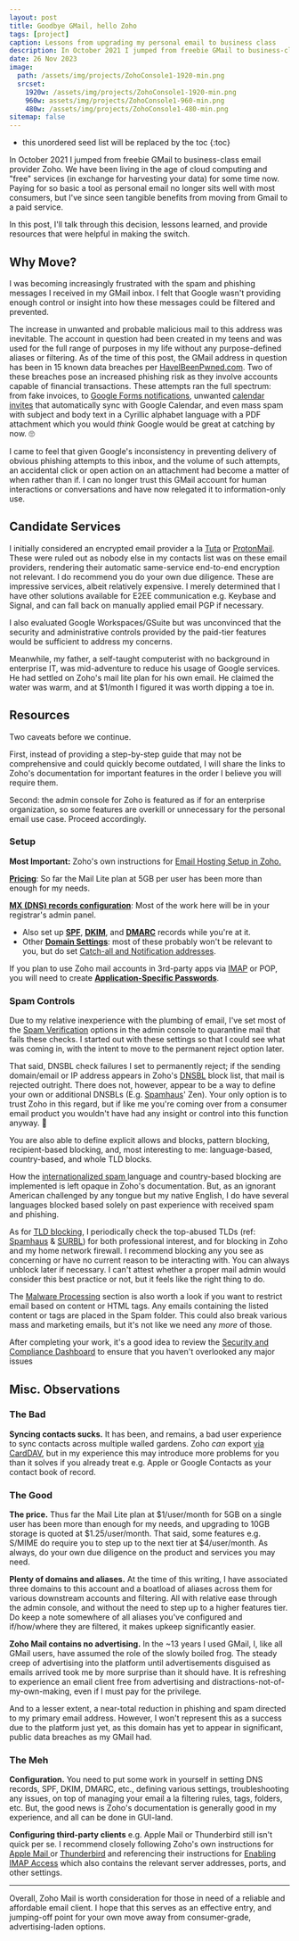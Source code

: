 ```yaml
---
layout: post
title: Goodbye GMail, hello Zoho
tags: [project]
caption: Lessons from upgrading my personal email to business class
description: In October 2021 I jumped from freebie GMail to business-class email provider Zoho. This is guidance on how you can get started and what resources may help.
date: 26 Nov 2023
image:
  path: /assets/img/projects/ZohoConsole1-1920-min.png
  srcset:
    1920w: /assets/img/projects/ZohoConsole1-1920-min.png
    960w: assets/img/projects/ZohoConsole1-960-min.png
    480w: /assets/img/projects/ZohoConsole1-480-min.png
sitemap: false
---
```


* this unordered seed list will be replaced by the toc
{:toc}

In October 2021 I jumped from freebie GMail to business-class email provider Zoho. We have been living in the age of cloud computing and "free" services (in exchange for harvesting your data) for some time now. Paying for so basic a tool as personal email no longer sits well with most consumers, but I've since seen tangible benefits from moving from Gmail to a paid service. 

In this post, I'll talk through this decision, lessons learned, and provide resources that were helpful in making the switch. 

## Why Move? 

I was becoming increasingly frustrated with the spam and phishing messages I received in my GMail inbox. I felt that Google wasn't providing enough control or insight into how these messages could be filtered and prevented. 

The increase in unwanted and probable malicious mail to this address was inevitable. The account in question had been created in my teens and was used for the full range of purposes in my life without any purpose-defined aliases or filtering. As of the time of this post, the GMail address in question has been in 15 known data breaches per [HaveIBeenPwned.com](https://haveibeenpwned.com/). Two of these breaches pose an increased phishing risk as they involve accounts capable of financial transactions. These attempts ran the full spectrum: from fake invoices, to [Google Forms notifications](https://blog.talosintelligence.com/google-forms-quiz-spam/), unwanted [calendar invites](https://www.androidpolice.com/google-calendar-spam-protection-default/) that automatically sync with Google Calendar, and even mass spam with subject and body text in a Cyrillic alphabet language with a PDF attachment which you would *think* Google would be great at catching by now. 🙄

I came to feel that given Google's inconsistency in preventing delivery of obvious phishing attempts to this inbox, and the volume of such attempts, an accidental click or open action on an attachment had become a matter of when rather than if. I can no longer trust this GMail account for human interactions or conversations and have now relegated it to information-only use.

## Candidate Services

I initially considered an encrypted email provider a la [Tuta](https://tuta.com/) or [ProtonMail](https://proton.me/mail). These were ruled out as nobody else in my contacts list was on these email providers, rendering their automatic same-service end-to-end encryption not relevant. I do recommend you do your own due diligence. These are impressive services, albeit relatively expensive. I merely determined that I have other solutions available for E2EE communication e.g. Keybase and Signal, and can fall back on manually applied email PGP if necessary. 

I also evaluated Google Workspaces/GSuite but was unconvinced that the security and administrative controls provided by the paid-tier features would be sufficient to address my concerns.

Meanwhile, my father, a self-taught computerist with no background in enterprise IT, was mid-adventure to reduce his usage of Google services. He had settled on Zoho's mail lite plan for his own email. He claimed the water was warm, and at $1/month I figured it was worth dipping a toe in. 

## Resources

Two caveats before we continue. 

First, instead of providing a step-by-step guide that may not be comprehensive and could quickly become outdated, I will share the links to Zoho's documentation for important features in the order I believe you will require them. 

Second: the admin console for Zoho is featured as if for an enterprise organization, so some features are overkill or unnecessary for the personal email use case. Proceed accordingly. 

### Setup

**Most Important:** Zoho's own instructions for [Email Hosting Setup in Zoho.](https://www.zoho.com/mail/help/adminconsole/email-hosting-setup.html) 

[**Pricing**](https://www.zoho.com/mail/zohomail-pricing.html): So far the Mail Lite plan at 5GB per user has been more than enough for my needs. 

**[MX (DNS) records configuration](https://www.zoho.com/mail/help/adminconsole/configure-email-delivery.html)**: Most of the work here will be in your registrar's admin panel. 
- Also set up [**SPF**](https://www.zoho.com/mail/help/adminconsole/spf-configuration.html), **[DKIM](https://www.zoho.com/mail/help/adminconsole/dkim-configuration.html)**, and **[DMARC](https://www.zoho.com/mail/help/adminconsole/dmarc-policy.html)** records while you're at it. 
- Other [**Domain Settings**](https://www.zoho.com/mail/help/adminconsole/domain-settings.html): most of these probably won't be relevant to you, but do set [Catch-all and Notification addresses](https://www.zoho.com/mail/help/adminconsole/catch-all-setup.html#alink2). 

If you plan to use Zoho mail accounts in 3rd-party apps via [IMAP](https://www.zoho.com/mail/help/imap-access.html) or POP, you will need to create **[Application-Specific Passwords](https://www.zoho.com/mail/help/adminconsole/two-factor-authentication.html#alink7)**. 
### Spam Controls

Due to my relative inexperience with the plumbing of email, I've set most of the [Spam Verification](https://mailadmin.zoho.com/cpanel/home.do#securityAndCompliance/spamControl/verification) options in the admin console to quarantine mail that fails these checks. I started out with these settings so that I could see what was coming in, with the intent to move to the permanent reject option later. 

That said, DNSBL check failures I set to permanently reject; if the sending domain/email or IP address appears in Zoho's [DNSBL](https://en.wikipedia.org/wiki/Domain_Name_System_blocklist) block list, that mail is rejected outright. There does not, however, appear to be a way to define your own or additional DNSBLs (E.g. [Spamhaus](https://www.spamhaus.org/)' Zen). Your only option is to trust Zoho in this regard, but if like me you're coming over from a consumer email product you wouldn't have had any insight or control into this function anyway. 🤷

You are also able to define explicit allows and blocks, pattern blocking, recipient-based blocking, and, most interesting to me: language-based, country-based, and whole TLD blocks. 

How the [internationalized spam ](https://www.zoho.com/mail/help/adminconsole/spam-control-lists.html#alink2) language and country-based blocking are implemented is left opaque in Zoho's documentation. But, as an ignorant American challenged by any tongue but my native English, I do have several languages blocked based solely on past experience with received spam and phishing. 

As for [TLD blocking](https://www.zoho.com/mail/help/adminconsole/spam-control-lists.html#alink8), I periodically check the top-abused TLDs (ref: [Spamhaus](https://www.spamhaus.org/statistics/tlds/) & [SURBL](https://surbl.org/tld)) for both professional interest, and for blocking in Zoho and my home network firewall. I recommend blocking any you see as concerning or have no current reason to be interacting with. You can always unblock later if necessary. I can't attest whether a proper mail admin would consider this best practice or not, but it feels like the right thing to do. 

The [Malware Processing](https://mailadmin.zoho.com/cpanel/home.do#securityAndCompliance/antiPhishing/settings) section is also worth a look if you want to restrict email based on content or HTML tags. Any emails containing the listed content or tags are placed in the Spam folder. This could also break various mass and marketing emails, but it's not like we need any *more* of those. 

After completing your work, it's a good idea to review the [Security and Compliance Dashboard](https://mailadmin.zoho.com/cpanel/home.do#securityAndCompliance/dashboard) to ensure that you haven't overlooked any major issues

## Misc. Observations

### The Bad 

**Syncing contacts sucks.** It has been, and remains, a bad user experience to sync contacts across multiple walled gardens. Zoho *can* export [via CardDAV](https://www.zoho.com/mail/help/CardDAV.html), but in my experience this may introduce more problems for you than it solves if you already treat e.g. Apple or Google Contacts as your contact book of record.

### The Good

**The price.** Thus far the Mail Lite plan at $1/user/month for 5GB on a single user has been more than enough for my needs, and upgrading to 10GB storage is quoted at $1.25/user/month. That said, some features e.g. S/MIME do require you to step up to the next tier at $4/user/month. As always, do your own due diligence on the product and services you may need. 

**Plenty of domains and aliases.** At the time of this writing, I have associated three domains to this account and a boatload of aliases across them for various downstream accounts and filtering. All with relative ease through the admin console, and without the need to step up to a higher features tier. Do keep a note somewhere of all aliases you've configured and if/how/where they are filtered, it makes upkeep significantly easier. 

**Zoho Mail contains no advertising.** In the ~13 years I used GMail, I, like all GMail users, have assumed the role of the slowly boiled frog. The steady creep of advertising into the platform until advertisements disguised as emails arrived took me by more surprise than it should have. It is refreshing to experience an email client free from advertising and distractions-not-of-my-own-making, even if I must pay for the privilege. 

And to a lesser extent, a near-total reduction in phishing and spam directed to my primary email address. However, I won't represent this as a success due to the platform just yet, as this domain has yet to appear in significant, public data breaches as my GMail had. 

### The Meh

**Configuration.** You need to put some work in yourself in setting DNS records, SPF, DKIM, DMARC, etc., defining various settings, troubleshooting any issues, on top of managing your email a la filtering rules, tags, folders, etc. But, the good news is Zoho's documentation is generally good in my experience, and all can be done in GUI-land. 

**Configuring third-party clients** e.g. Apple Mail or Thunderbird still isn't quick per se. I recommend closely following Zoho's own instructions for [Apple Mail ](https://www.zoho.com/mail/help/apple-mac-imap.html) or [Thunderbird](https://www.zoho.com/mail/help/thunderbird-imap-access.html) and referencing their instructions for [Enabling IMAP Access](https://www.zoho.com/mail/help/imap-access.html#EnableIMAP) which also contains the relevant server addresses, ports, and other settings.  




---




Overall, Zoho Mail is worth consideration for those in need of a reliable and affordable email client. I hope that this serves as an effective entry, and jumping-off point for your own move away from consumer-grade, advertising-laden options. 











